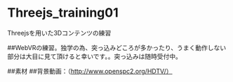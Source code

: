 # Threejs_training01
Threejsを用いた3Dコンテンツの練習

##WebVRの練習。独学の為、突っ込みどころが多かったり、うまく動作しない部分は大目に見て頂けると幸いです。。突っ込みは随時受付中。

##素材
##背景動画：（http://www.openspc2.org/HDTV/）